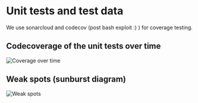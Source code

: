 # Unit tests and test data

We use sonarcloud and codecov (post bash exploit :) ) for coverage testing.

## Codecoverage of the unit tests over time
![Coverage over time](https://codecov.io/gh/EC-DIGIT-CSIRC/credentialLeakDB/branch/main/graphs/commits.svg)

## Weak spots (sunburst diagram)
![Weak spots](https://codecov.io/gh/EC-DIGIT-CSIRC/credentialLeakDB/branch/main/graphs/sunburst.svg)
